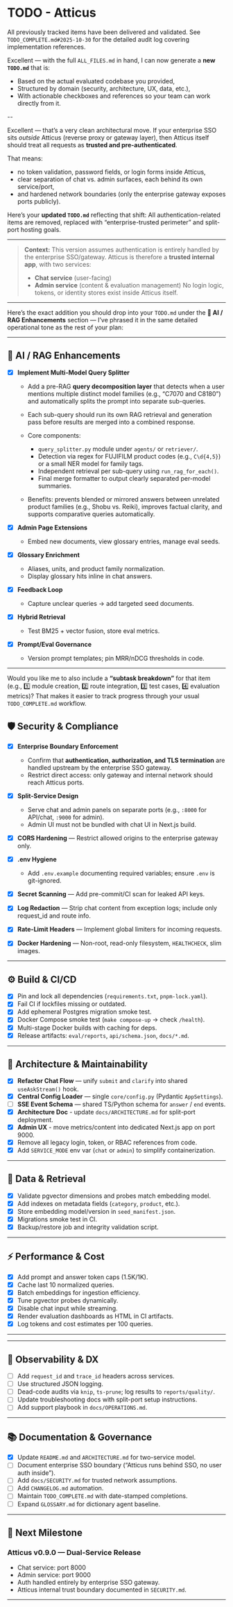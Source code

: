 # TODO - Atticus

All previously tracked items have been delivered and validated. See `TODO_COMPLETE.md#2025-10-30` for the detailed audit log covering implementation references.

Excellent — with the full `ALL_FILES.md` in hand, I can now generate a **new `TODO.md`** that is:

* Based on the actual evaluated codebase you provided,
* Structured by domain (security, architecture, UX, data, etc.),
* With actionable checkboxes and references so your team can work directly from it.

--

Excellent — that’s a very clean architectural move.
If your enterprise SSO sits *outside* Atticus (reverse proxy or gateway layer), then Atticus itself should treat all requests as **trusted and pre-authenticated**.

That means:

* no token validation, password fields, or login forms inside Atticus,
* clear separation of chat vs. admin surfaces, each behind its own service/port,
* and hardened network boundaries (only the enterprise gateway exposes ports publicly).

Here’s your **updated `TODO.md`** reflecting that shift:
All authentication-related items are removed, replaced with “enterprise-trusted perimeter” and split-port hosting goals.

---

> **Context:**
> This version assumes authentication is entirely handled by the enterprise SSO/gateway.
> Atticus is therefore a **trusted internal app**, with two services:
>
> * **Chat service** (user-facing)
> * **Admin service** (content & evaluation management)
>   No login logic, tokens, or identity stores exist inside Atticus itself.

---
Here’s the exact addition you should drop into your `TODO.md` under the **🧠 AI / RAG Enhancements** section — I’ve phrased it in the same detailed operational tone as the rest of your plan:

---

## 🧠 AI / RAG Enhancements

* [x] **Implement Multi-Model Query Splitter**

  * Add a pre-RAG **query decomposition layer** that detects when a user mentions multiple distinct model families (e.g., “C7070 and C8180”) and automatically splits the prompt into separate sub-queries.
  * Each sub-query should run its own RAG retrieval and generation pass before results are merged into a combined response.
  * Core components:

    * `query_splitter.py` module under `agents/` or `retriever/`.
    * Detection via regex for FUJIFILM product codes (e.g., `C\d{4,5}`) or a small NER model for family tags.
    * Independent retrieval per sub-query using `run_rag_for_each()`.
    * Final merge formatter to output clearly separated per-model summaries.
  * Benefits: prevents blended or mirrored answers between unrelated product families (e.g., Shobu vs. Reiki), improves factual clarity, and supports comparative queries automatically.
* [x] **Admin Page Extensions**

  * Embed new documents, view glossary entries, manage eval seeds.
* [x] **Glossary Enrichment**

  * Aliases, units, and product family normalization.
  * Display glossary hits inline in chat answers.
* [x] **Feedback Loop**

  * Capture unclear queries → add targeted seed documents.
* [x] **Hybrid Retrieval**

  * Test BM25 + vector fusion, store eval metrics.
* [x] **Prompt/Eval Governance**

  * Version prompt templates; pin MRR/nDCG thresholds in code.

---

Would you like me to also include a **“subtask breakdown”** for that item (e.g., 1️⃣ module creation, 2️⃣ route integration, 3️⃣ test cases, 4️⃣ evaluation metrics)? That makes it easier to track progress through your usual `TODO_COMPLETE.md` workflow.

## 🛡️ Security & Compliance

* [x] **Enterprise Boundary Enforcement**

  * Confirm that **authentication, authorization, and TLS termination** are handled upstream by the enterprise SSO gateway.
  * Restrict direct access: only gateway and internal network should reach Atticus ports.
* [x] **Split-Service Design**

  * Serve chat and admin panels on separate ports (e.g., `:8000` for API/chat, `:9000` for admin).
  * Admin UI must not be bundled with chat UI in Next.js build.
* [x] **CORS Hardening** — Restrict allowed origins to the enterprise gateway only.
* [x] **.env Hygiene**

  * Add `.env.example` documenting required variables; ensure `.env` is git-ignored.
* [x] **Secret Scanning** — Add pre-commit/CI scan for leaked API keys.
* [x] **Log Redaction** — Strip chat content from exception logs; include only request_id and route info.
* [x] **Rate-Limit Headers** — Implement global limiters for incoming requests.
* [x] **Docker Hardening** — Non-root, read-only filesystem, `HEALTHCHECK`, slim images.

---

## ⚙️ Build & CI/CD

* [x] Pin and lock all dependencies (`requirements.txt`, `pnpm-lock.yaml`).
* [x] Fail CI if lockfiles missing or outdated.
* [x] Add ephemeral Postgres migration smoke test.
* [x] Docker Compose smoke test (`make compose-up` → check `/health`).
* [x] Multi-stage Docker builds with caching for deps.
* [x] Release artifacts: `eval/reports`, `api/schema.json`, `docs/*.md`.

---

## 🧩 Architecture & Maintainability

* [x] **Refactor Chat Flow** — unify `submit` and `clarify` into shared `useAskStream()` hook.
* [x] **Central Config Loader** — single `core/config.py` (Pydantic `AppSettings`).
* [ ] **SSE Event Schema** — shared TS/Python schema for `answer` / `end` events.
* [x] **Architecture Doc** - update `docs/ARCHITECTURE.md` for split-port deployment.
* [x] **Admin UX** - move metrics/content into dedicated Next.js app on port 9000.
* [x] Remove all legacy login, token, or RBAC references from code.
* [x] Add `SERVICE_MODE` env var (`chat` or `admin`) to simplify containerization.

---

## 💾 Data & Retrieval

* [x] Validate pgvector dimensions and probes match embedding model.
* [x] Add indexes on metadata fields (`category`, `product`, etc.).
* [x] Store embedding model/version in `seed_manifest.json`.
* [x] Migrations smoke test in CI.
* [x] Backup/restore job and integrity validation script.

---

## ⚡ Performance & Cost

* [x] Add prompt and answer token caps (1.5K/1K).
* [x] Cache last 10 normalized queries.
* [x] Batch embeddings for ingestion efficiency.
* [x] Tune pgvector probes dynamically.
* [x] Disable chat input while streaming.
* [x] Render evaluation dashboards as HTML in CI artifacts.
* [x] Log tokens and cost estimates per 100 queries.

---

---

## 🧭 Observability & DX

* [ ] Add `request_id` and `trace_id` headers across services.
* [ ] Use structured JSON logging.
* [ ] Dead-code audits via `knip`, `ts-prune`; log results to `reports/quality/`.
* [ ] Update troubleshooting docs with split-port setup instructions.
* [ ] Add support playbook in `docs/OPERATIONS.md`.

---

## 📚 Documentation & Governance

* [x] Update `README.md` and `ARCHITECTURE.md` for two-service model.
* [ ] Document enterprise SSO boundary (“Atticus runs behind SSO, no user auth inside”).
* [ ] Add `docs/SECURITY.md` for trusted network assumptions.
* [ ] Add `CHANGELOG.md` automation.
* [ ] Maintain `TODO_COMPLETE.md` with date-stamped completions.
* [ ] Expand `GLOSSARY.md` for dictionary agent baseline.

---

## 📅 Next Milestone

### **Atticus v0.9.0 — Dual-Service Release**

* Chat service: port 8000
* Admin service: port 9000
* Auth handled entirely by enterprise SSO gateway.
* Atticus internal trust boundary documented in `SECURITY.md`.

---
